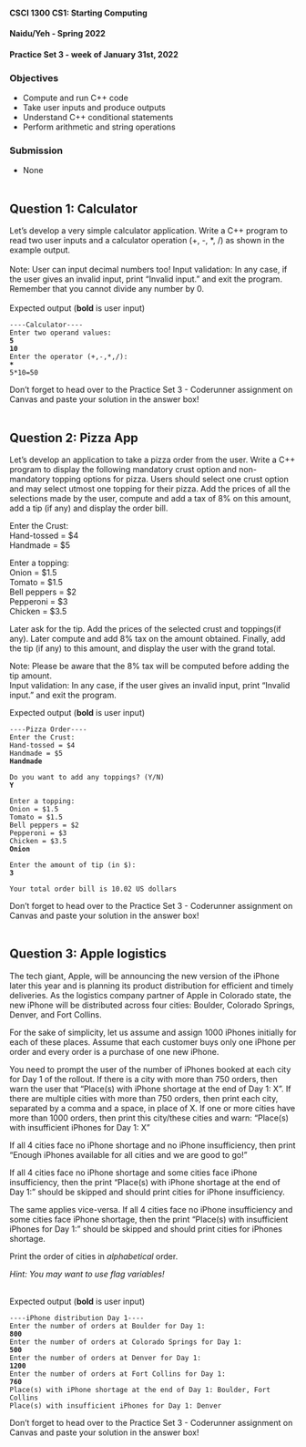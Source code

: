 #### **CSCI 1300 CS1: Starting Computing**
#### **Naidu/Yeh - Spring 2022**
#### **Practice Set 3 - week of January 31st, 2022**

### Objectives
* Compute and run C++ code
* Take user inputs and produce outputs
* Understand C++ conditional statements 
* Perform arithmetic and string operations

### Submission
* None
</br></br>
## Question 1: Calculator
Let’s develop a very simple calculator application.
Write a C++ program to read two user inputs and a calculator operation (+, -, *, /) as shown in the example output.
</br></br>
Note: User can input decimal numbers too!
Input validation: In any case, if the user gives an invalid input, print “Invalid input.” and exit the program. Remember that you cannot divide any number by 0.
</br></br>
Expected output (**bold** is user input)
<pre><code>----Calculator----
Enter two operand values: 
<b>5</b>
<b>10</b>
Enter the operator (+,-,*,/):
<b>*</b>
5*10=50
</code></pre>

Don’t forget to head over to the Practice Set 3 - Coderunner assignment on Canvas and paste your solution in the answer box!
</br></br>
## Question 2: Pizza App

Let’s develop an application to take a pizza order from the user.
Write a C++ program to display the following mandatory crust option and non-mandatory topping options for pizza. Users should select one crust option and may select utmost one topping for their pizza. Add the prices of all the selections made by the user, compute and add a tax of 8% on this amount, add a tip (if any) and display the order bill.


Enter the Crust:</br>
Hand-tossed = $4</br> 
Handmade  =  $5</br>

Enter a topping:</br>
Onion = $1.5</br>
Tomato = $1.5</br>
Bell peppers = $2</br>
Pepperoni = $3</br>
Chicken = $3.5</br>


Later ask for the tip.
Add the prices of the selected crust and toppings(if any).
Later compute and add 8% tax on the amount obtained.
Finally, add the tip (if any) to this amount, and display the user with the grand total.

Note: Please be aware that the 8% tax will be computed before adding the tip amount. </br>
Input validation: In any case, if the user gives an invalid input, print “Invalid input.” and exit the program.

Expected output (**bold** is user input)
<pre><code>----Pizza Order----
Enter the Crust:
Hand-tossed = $4 
Handmade = $5
<b>Handmade</b>

Do you want to add any toppings? (Y/N)
<b>Y</b>

Enter a topping:
Onion = $1.5
Tomato = $1.5
Bell peppers = $2
Pepperoni = $3
Chicken = $3.5
<b>Onion</b>

Enter the amount of tip (in $):
<b>3</b>

Your total order bill is 10.02 US dollars
</code></pre>

Don’t forget to head over to the Practice Set 3 - Coderunner assignment on Canvas and paste your solution in the answer box!
</br></br>
## Question 3: Apple logistics
The tech giant, Apple, will be announcing the new version of the iPhone later this year and is planning its product distribution for efficient and timely deliveries. As the logistics company partner of Apple in Colorado state,  the new iPhone will be distributed across four cities: Boulder, Colorado Springs, Denver, and Fort Collins.

For the sake of simplicity, let us assume and assign 1000 iPhones initially for each of these places. Assume that each customer buys only one iPhone per order and every order is a purchase of one new iPhone.

You need to prompt the user of the number of iPhones booked at each city for Day 1 of the rollout. If there is a city with more than 750 orders, then warn the user that “Place(s) with iPhone shortage at the end of Day 1: X”. If there are multiple cities with more than 750 orders, then print each city, separated by a comma and a space, in place of X.
If one or more cities have more than 1000 orders, then print this city/these cities and warn: “Place(s) with insufficient iPhones for Day 1: X”

If all 4 cities face no iPhone shortage and no iPhone insufficiency, then print “Enough iPhones available for all cities and we are good to go!”

If all 4 cities face no iPhone shortage and some cities face iPhone insufficiency, then the print “Place(s) with iPhone shortage at the end of Day 1:” should be skipped and should print cities for iPhone insufficiency.

The same applies vice-versa.
If all 4 cities face no iPhone insufficiency and some cities face iPhone shortage, then the print “Place(s) with insufficient iPhones for Day 1:” should be skipped and should print cities for iPhones shortage.

Print the order of cities in _alphabetical_ order.

_Hint: You may want to use flag variables!_

</br>
Expected output (<b>bold</b> is user input)
<pre><code>----iPhone distribution Day 1----
Enter the number of orders at Boulder for Day 1: 
<b>800</b>
Enter the number of orders at Colorado Springs for Day 1: 
<b>500</b> 
Enter the number of orders at Denver for Day 1: 
<b>1200</b> 
Enter the number of orders at Fort Collins for Day 1: 
<b>760</b>
Place(s) with iPhone shortage at the end of Day 1: Boulder, Fort Collins
Place(s) with insufficient iPhones for Day 1: Denver
</code></pre>

Don’t forget to head over to the Practice Set 3 - Coderunner assignment on Canvas and paste your solution in the answer box!
